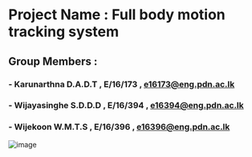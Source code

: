  # Project Name : Full body motion tracking system
 
 ## Group Members :
 ### - Karunarthna D.A.D.T , E/16/173 , e16173@eng.pdn.ac.lk
 ### - Wijayasinghe S.D.D.D , E/16/394 , e16394@eng.pdn.ac.lk
 ### - Wijekoon W.M.T.S , E/16/396 , e16396@eng.pdn.ac.lk
 
 ![image](https://github.com/cepdnaclk/e16-3yp-full-body-motion-tracking-system/blob/main/Capture.png)
